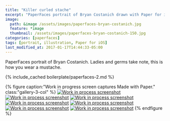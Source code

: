 ```yaml
---
title: "Killer curled stache"
excerpt: "PaperFaces portrait of Bryan Costanich drawn with Paper for iOS on an iPad."
image: 
  path: &image /assets/images/paperfaces-bryan-costanich.jpg 
  feature: *image
  thumbnail: /assets/images/paperfaces-bryan-costanich-150.jpg
categories: [paperfaces]
tags: [portrait, illustration, Paper for iOS]
last_modified_at: 2017-01-17T14:44:33-05:00
---
```


PaperFaces portrait of Bryan Costanich. Ladies and germs take note, this is how you wear a mustache.

{% include_cached boilerplate/paperfaces-2.md %}

{% figure caption:"Work in progress screen captures Made with Paper." class:"gallery-3-col" %}
[![Work in process screenshot](/assets/images/paperfaces-bryan-costanich-process-1-600.jpg)](/assets/images/paperfaces-bryan-costanich-process-1-lg.jpg)
[![Work in process screenshot](/assets/images/paperfaces-bryan-costanich-process-2-600.jpg)](/assets/images/paperfaces-bryan-costanich-process-2-lg.jpg)
[![Work in process screenshot](/assets/images/paperfaces-bryan-costanich-process-3-600.jpg)](/assets/images/paperfaces-bryan-costanich-process-3-lg.jpg)
[![Work in process screenshot](/assets/images/paperfaces-bryan-costanich-process-4-600.jpg)](/assets/images/paperfaces-bryan-costanich-process-4-lg.jpg)
[![Work in process screenshot](/assets/images/paperfaces-bryan-costanich-process-5-600.jpg)](/assets/images/paperfaces-bryan-costanich-process-5-lg.jpg)
[![Work in process screenshot](/assets/images/paperfaces-bryan-costanich-process-6-600.jpg)](/assets/images/paperfaces-bryan-costanich-process-6-lg.jpg)
[![Work in process screenshot](/assets/images/paperfaces-bryan-costanich-process-7-600.jpg)](/assets/images/paperfaces-bryan-costanich-process-7-lg.jpg)
{% endfigure %}
